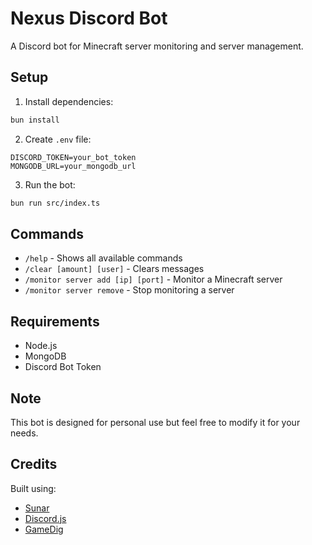 # Nexus Discord Bot

A Discord bot for Minecraft server monitoring and server management.

## Setup

1. Install dependencies:
```bash
bun install
```

2. Create `.env` file:
```env
DISCORD_TOKEN=your_bot_token
MONGODB_URL=your_mongodb_url
```

3. Run the bot:
```bash
bun run src/index.ts
```

## Commands

- `/help` - Shows all available commands
- `/clear [amount] [user]` - Clears messages
- `/monitor server add [ip] [port]` - Monitor a Minecraft server
- `/monitor server remove` - Stop monitoring a server

## Requirements

- Node.js
- MongoDB
- Discord Bot Token

## Note

This bot is designed for personal use but feel free to modify it for your needs.

## Credits

Built using:
- [Sunar](https://github.com/sunarjs/sunar)
- [Discord.js](https://discord.js.org/)
- [GameDig](https://github.com/gamedig/node-gamedig)